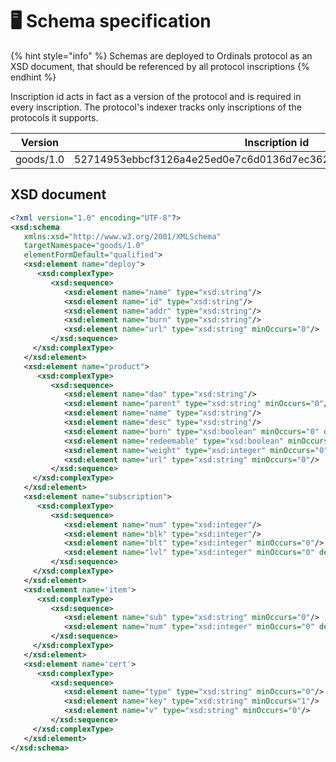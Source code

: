 # 🖥 Schema specification

{% hint style="info" %}
Schemas are deployed to Ordinals protocol as an XSD document, that should be referenced by all protocol inscriptions
{% endhint %}

Inscription id acts in fact as a version of the protocol and is required in every inscription. The protocol's indexer tracks only inscriptions of the protocols it supports.

<table><thead><tr><th width="192">Version</th><th>Inscription id</th><th data-hidden></th></tr></thead><tbody><tr><td>goods/1.0</td><td>52714953ebbcf3126a4e25ed0e7c6d0136d7ec3624c106bf43b72a667331f794i0</td><td></td></tr></tbody></table>

## XSD document

```xml
<?xml version="1.0" encoding="UTF-8"?>
<xsd:schema
   xmlns:xsd="http://www.w3.org/2001/XMLSchema"
   targetNamespace="goods/1.0"
   elementFormDefault="qualified">
   <xsd:element name="deploy">
      <xsd:complexType>
         <xsd:sequence>
            <xsd:element name="name" type="xsd:string"/>
            <xsd:element name="id" type="xsd:string"/>
            <xsd:element name="addr" type="xsd:string"/>
            <xsd:element name="burn" type="xsd:string"/>
            <xsd:element name="url" type="xsd:string" minOccurs="0"/>
         </xsd:sequence>
     </xsd:complexType>
   </xsd:element>
   <xsd:element name="product">
      <xsd:complexType>
         <xsd:sequence>
            <xsd:element name="dao" type="xsd:string"/>
            <xsd:element name="parent" type="xsd:string" minOccurs="0"/>
            <xsd:element name="name" type="xsd:string"/>
            <xsd:element name="desc" type="xsd:string"/>
            <xsd:element name="burn" type="xsd:boolean" minOccurs="0" default="true"/>
            <xsd:element name="redeemable" type="xsd:boolean" minOccurs="0" default="true"/>
            <xsd:element name="weight" type="xsd:integer" minOccurs="0" default="1"/>
            <xsd:element name="url" type="xsd:string" minOccurs="0"/>
         </xsd:sequence>
     </xsd:complexType>
   </xsd:element>
   <xsd:element name="subscription">
      <xsd:complexType>
         <xsd:sequence>
            <xsd:element name="num" type="xsd:integer"/>
            <xsd:element name="blk" type="xsd:integer"/>
            <xsd:element name="blt" type="xsd:integer" minOccurs="0"/>
            <xsd:element name="lvl" type="xsd:integer" minOccurs="0" default="0"/>
         </xsd:sequence>
     </xsd:complexType>
   </xsd:element>
   <xsd:element name='item'>
      <xsd:complexType>
         <xsd:sequence>
            <xsd:element name="sub" type="xsd:string" minOccurs="0"/>
            <xsd:element name="num" type="xsd:integer" minOccurs="0" default="1"/>
         </xsd:sequence>
     </xsd:complexType>
   </xsd:element>
   <xsd:element name='cert'>
      <xsd:complexType>
         <xsd:sequence>
            <xsd:element name="type" type="xsd:string" minOccurs="0"/>
            <xsd:element name="key" type="xsd:string" minOccurs="1"/>
            <xsd:element name="v" type="xsd:string" minOccurs="0"/>
         </xsd:sequence>
     </xsd:complexType>
   </xsd:element>
</xsd:schema>
```
